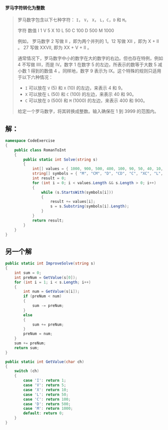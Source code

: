#### 罗马字符转化为整数

> 罗马数字包含以下七种字符： `I`， `V`， `X`， `L`，`C`，`D` 和 `M`。
>
> 字符          数值
>I             1
> V             5
> X             10
> L             50
> C             100
> D             500
> M             1000
> 
> 例如， 罗马数字 2 写做 II ，即为两个并列的 1。12 写做 XII ，即为 X + II 。 27 写做  XXVII, 即为 XX + V + II 。
>
> 通常情况下，罗马数字中小的数字在大的数字的右边。但也存在特例，例如 4 不写做 IIII，而是 IV。数字 1 在数字 5 的左边，所表示的数等于大数 5 减小数 1 得到的数值 4 。同样地，数字 9 表示为 IX。这个特殊的规则只适用于以下六种情况：
>
> - `I` 可以放在 `V` (5) 和 `X` (10) 的左边，来表示 4 和 9。
>- `X` 可以放在 `L` (50) 和 `C` (100) 的左边，来表示 40 和 90。 
> - `C` 可以放在 `D` (500) 和 `M` (1000) 的左边，来表示 400 和 900。
> 
> 给定一个罗马数字，将其转换成整数。输入确保在 1 到 3999 的范围内。

## 解：

```c#
namespace CodeExercise
{
    public class RomanToInt
    {
        public static int Solve(string s)
        {
            int[] values = { 1000, 900, 500, 400, 100, 90, 50, 40, 10, 9, 5, 4, 1 };
            string[] symbols = { "M", "CM", "D", "CD", "C", "XC", "L", "XL", "X", "IX", "V", "IV", "I" };
            int result = 0;
            for (int i = 0; i < values.Length && s.Length > 0; i++)
            {
                while (s.StartsWith(symbols[i]))
                {
                    result += values[i];
                    s = s.Substring(symbols[i].Length);
                }
            }
            return result;
        }
    }
}


```

## 另一个解

```c#
public static int ImproveSolve(string s)
{
    int sum = 0;
    int preNum = GetValue(s[0]);
    for (int i = 1; i < s.Length; i++)
    {
        int num = GetValue(s[i]);
        if (preNum < num)
        {
            sum -= preNum;
        }
        else
        {
            sum += preNum;
        }
        preNum = num;
    }
    sum += preNum;
    return sum;
}

public static int GetValue(char ch)
{
    switch (ch)
    {
        case 'I': return 1;
        case 'V': return 5;
        case 'X': return 10;
        case 'L': return 50;
        case 'C': return 100;
        case 'D': return 500;
        case 'M': return 1000;
        default: return 0;
    }
}
```

